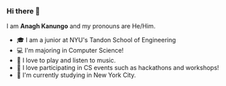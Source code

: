 ### Hi there 👋

I am **Anagh Kanungo** and my pronouns are He/Him. 

- 🎓 I am a junior at NYU's Tandon School of Engineering
- 💻 I'm majoring in Computer Science!
- 🎸 I love to play and listen to music.
- 🔑 I love participating in CS events such as hackathons and workshops!
- 🗽 I'm currently studying in New York City.

